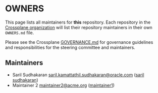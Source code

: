 # OWNERS

This page lists all maintainers for **this** repository. Each repository in the [Crossplane
organization](https://github.com/crossplane/) will list their repository maintainers in their own
`OWNERS.md` file.

Please see the Crossplane
[GOVERNANCE.md](https://github.com/crossplane/crossplane/blob/master/GOVERNANCE.md) for governance
guidelines and responsibilities for the steering committee and maintainers.

## Maintainers

* Saril Sudhakaran <saril.kamattathil.sudhakaran@oracle.com> ([saril sudhakaran](https://github.com/kssaril))
* Maintainer 2 <maintainer2@acme.org> ([maintainer1](https://github.com/maintainer2))
